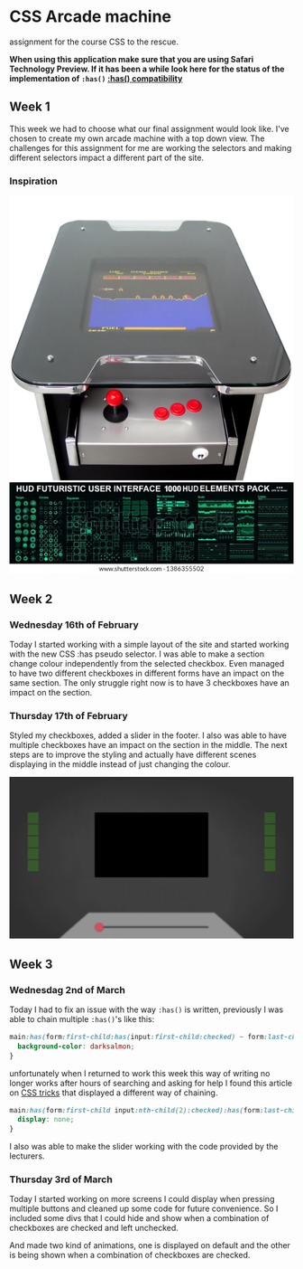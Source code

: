 # CSS Arcade machine

assignment for the course CSS to the rescue.

**When using this application make sure that you are using Safari Technology Preview. If it has been a while look here for the status of the implementation of `:has()`
[:has() compatibility](https://developer.mozilla.org/en-US/docs/Web/CSS/:has#browser_compatibility)**

## Week 1

This week we had to choose what our final assignment would look like. I've chosen to create my own arcade machine with a top down view. The challenges for this assignment for me are working the selectors and making different selectors impact a different part of the site.

### Inspiration

![Arcade Machine](./assets/arcade.jpg)
![Hud Elements](./assets/hud.jpeg)

## Week 2

### Wednesday 16th of February

Today I started working with a simple layout of the site and started working with the new CSS :has pseudo selector. I was able to make a section change colour independently from the selected checkbox. Even managed to have two different checkboxes in different forms have an impact on the same section. The only struggle right now is to have 3 checkboxes have an impact on the section.

### Thursday 17th of February

Styled my checkboxes, added a slider in the footer. I also was able to have multiple checkboxes have an impact on the section in the middle. The next steps are to improve the styling and actually have different scenes displaying in the middle instead of just changing the colour.

![Final design after week 2](./assets/week2.png)

## Week 3

### Wednesdag 2nd of March

Today I had to fix an issue with the way `:has()` is written, previously I was able to chain multiple `:has()`'s like this:

```css
main:has(form:first-child:has(input:first-child:checked) ~ form:last-child:has(input:first-child:checked)) section {
  background-color: darksalmon;
}
```

unfortunately when I returned to work this week this way of writing no longer works after hours of searching and asking for help I found this article on [CSS tricks](https://css-tricks.com/the-css-has-selector/) that displayed a different way of chaining.

```css
main:has(form:first-child input:nth-child(2):checked):has(form:last-child input:last-child:checked) section div:nth-child(3){
  display: none;
}
```

I also was able to make the slider working with the code provided by the lecturers.

### Thursday 3rd of March

Today I started working on more screens I could display when pressing multiple buttons and cleaned up some code for future convenience. So I included some divs that I could hide and show when a combination of checkboxes are checked and left unchecked.

And made two kind of animations, one is displayed on default and the other is being shown when a combination of checkboxes are checked.
